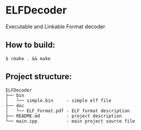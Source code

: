 # ELFDecoder
Executable and Linkable Format decoder

## How to build:
```
$ cmake . && make
```

## Project structure:
```
ELFDecoder
├── bin
│   └── simple.bin     - simple elf file
├── doc
│   └── ELF_Format.pdf - ELF format description
├── README.md          - project description
└── main.cpp           - main project source file
```
